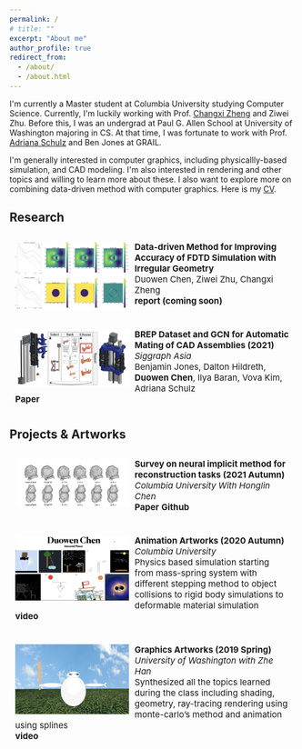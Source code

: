 ```yaml
---
permalink: /
# title: ""
excerpt: "About me"
author_profile: true
redirect_from: 
  - /about/
  - /about.html
---
```

<style type="text/css">
    #pubContainer{position:relative;}
    #paper{margin-top:20px;padding:10px;border-radius:5px;}
    #paper #paperimg{float:left;width:200px;display:block;margin:0 10px 0 0;padding:0;border:0}
    #paper #paperinfo{margin:0;padding:0;border:0;font-size:15px;}
    #paperinfo a{text-decoration:none;font-weight:700;}
    #abstract{position:relative;border-top:1px solid gray;width:694px;display:none;margin-top:-1px;padding:10px;background:#f0f0f0!important;border-bottom-left-radius:5px;border-bottom-right-radius:5px;font-size:14px;color:#222}
</style>

I'm currently a Master student at Columbia University studying Computer Science. Currently, I'm luckily working with Prof. [Changxi Zheng](http://www.cs.columbia.edu/~cxz/) and Ziwei Zhu. Before this, I was an undergrad at Paul G. Allen School at University of Washington majoring in CS. At that time, I was fortunate to work with Prof. [Adriana Schulz](https://homes.cs.washington.edu/~adriana/) and Ben Jones at GRAIL.

I'm generally interested in computer graphics, including physicallly-based simulation, and CAD modeling. I'm also interested in rendering and other topics and willing to learn more about these. I also want to explore more on combining data-driven method with computer graphics. 
Here is my [CV](./files/cv.pdf).
## Research
<p>
  <div id='pubContainer'>
    <div id='paper'>
      <div>
        <img id="paperimg" src="../images/project_1.png" alt="project_1"/>
      </div>
      <div id='paperinfo'>
        <b>Data-driven Method for Improving Accuracy of FDTD Simulation with Irregular Geometry </b><br />
        Duowen Chen, Ziwei Zhu, Changxi Zheng<br />
        <a nonsmooth="1" href="None" class="">report (coming soon)</a>
      </div>
    </div>
    <div id='paper'>
      <div>
        <img id="paperimg" src="../images/project_2.png" alt="project_2"/>
      </div>
      <div id='paperinfo'>
        <b>BREP Dataset and GCN for Automatic Mating of CAD Assemblies (2021)</b><br />
        <i>Siggraph Asia</i><br />
        Benjamin Jones, Dalton Hildreth, <b>Duowen Chen</b>, Ilya Baran, Vova Kim, Adriana Schulz<br />
        <a nonsmooth="1" href="https://arxiv.org/pdf/2105.12238.pdf" class="">Paper</a>
      </div>
    </div>
  </div>
</p>

## Projects & Artworks
<p>
  <div id='pubContainer'>
    <div id='paper'>
      <div>
        <img id="paperimg" src="../images/project_3.png" alt="project_3"/>
      </div>
      <div id='paperinfo'>
        <b>Survey on neural implicit method for reconstruction tasks (2021 Autumn)</b><br />
        <i>Columbia University With Honglin Chen</i><br />
        <a nonsmooth="1" href="./files/NNDL_Project_Final_Report.pdf" class="">Paper</a>
        <a nonsmooth="1" href="https://github.com/honglin-c/neural-implicit" class="">Github</a>
      </div>
    </div>
    <div id='paper'>
      <div>
        <img id="paperimg" src="../images/animation.png" alt="animation"/>
      </div>
      <div id='paperinfo'>
        <b>Animation Artworks (2020 Autumn)</b><br />
        <i>Columbia University</i><br />
        Physics based simulation starting from mass-spring system with different stepping
method to object collisions to rigid body simulations to deformable material simulation <br />
        <a nonsmooth="1" href="https://youtube.com/playlist?list=PLhhmIdpT64hxKqHGQ7K2xsOvjJvvOXw7T" class="">video</a>
      </div>
    </div>
    <div id='paper'>
      <div>
        <img id="paperimg" src="../images/graph.png" alt="graph"/>
      </div>
      <div id='paperinfo'>
        <b>Graphics Artworks (2019 Spring)</b><br />
        <i>University of Washington with Zhe Han</i><br />
        Synthesized all the topics learned during the class including shading, geometry, ray-tracing
rendering using monte-carlo’s method and animation using splines <br />
        <a nonsmooth="1" href="https://courses.cs.washington.edu/courses/cse457/19sp/projects/animator/artifacts/8/animation.mp4" class="">video</a>
      </div>
    </div>
  </div>
</p>

